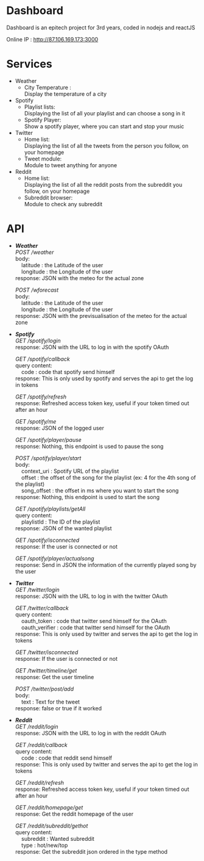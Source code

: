 # Dashboard
  
Dashboard is an epitech project for 3rd years, coded in nodejs and reactJS  
  
Online IP : http://87.106.169.173:3000  
  
# Services  
  
- Weather  
    - City Temperature :  
        Display the temperature of a city  
- Spotify  
    - Playlist lists:  
        Displaying the list of all your playlist and can choose a song in it  
    - Spotify Player:  
        Show a spotify player, where you can start and stop your music  
- Twitter  
    - Home list:  
        Displaying the list of all the tweets from the person you follow, on your homepage  
    - Tweet module:  
        Module to tweet anything for anyone  
- Reddit  
    - Home list:  
        Displaying the list of all the reddit posts from the subreddit you follow, on your homepage  
    - Subreddit browser:  
        Module to check any subreddit  

# API  

- ***Weather***  
    *POST /weather*  
    body:  
&nbsp;&nbsp;&nbsp;&nbsp;latitude : the Latitude of the user  
&nbsp;&nbsp;&nbsp;&nbsp;longitude : the Longitude of the user  
    response: JSON with the meteo for the actual zone  

    *POST /wforecast*  
    body:  
&nbsp;&nbsp;&nbsp;&nbsp;latitude : the Latitude of the user  
&nbsp;&nbsp;&nbsp;&nbsp;longitude : the Longitude of the user  
    response: JSON with the previsualisation of the meteo for the actual zone  
    
- ***Spotify***  
    *GET /spotify/login*  
    response: JSON with the URL to log in with the spotify OAuth  

    *GET /spotify/callback*  
    query content:  
&nbsp;&nbsp;&nbsp;&nbsp;code : code that spotify send himself  
    response: This is only used by spotify and serves the api to get the log in tokens  
    
    *GET /spotify/refresh*  
    response: Refreshed access token key, useful if your token timed out after an hour  
    
    *GET /spotify/me*   
    response: JSON of the logged user   
     
    *GET /spotify/player/pause*   
    response: Nothing, this endpoint is used to pause the song   
     
    *POST /spotify/player/start*   
    body:   
&nbsp;&nbsp;&nbsp;&nbsp;context_uri : Spotify URL of the playlist   
&nbsp;&nbsp;&nbsp;&nbsp;offset : the offset of the song for the playlist (ex: 4 for the 4th song of the playlist)   
&nbsp;&nbsp;&nbsp;&nbsp;song_offset : the offset in ms where you want to start the song   
    response: Nothing, this endpoint is used to start the song   
      
    *GET /spotify/playlists/getAll*   
    query content:   
&nbsp;&nbsp;&nbsp;&nbsp;playlistId : The ID of the playlist   
    response: JSON of the wanted playlist   
     
    *GET /spotify/isconnected*   
    response: If the user is connected or not   
     
    *GET /spotify/player/actualsong*   
    response: Send in JSON the information of the currently played song by the user    
 
- ***Twitter***   
    *GET /twitter/login*   
    response: JSON with the URL to log in with the twitter OAuth   
 
    *GET /twitter/callback*   
    query content:   
&nbsp;&nbsp;&nbsp;&nbsp;oauth_token : code that twitter send himself for the OAuth   
&nbsp;&nbsp;&nbsp;&nbsp;oauth_verifier : code that twitter send himself for the OAuth   
    response: This is only used by twitter and serves the api to get the log in tokens   
    
    *GET /twitter/isconnected*   
    response: If the user is connected or not   
     
    *GET /twitter/timeline/get*   
    response: Get the user timeline   
      
    *POST /twitter/post/add*   
    body:   
&nbsp;&nbsp;&nbsp;&nbsp;text : Text for the tweet   
    response: false or true if it worked   
      
- ***Reddit***  
    *GET /reddit/login*   
    response: JSON with the URL to log in with the reddit OAuth  
  
    *GET /reddit/callback*  
    query content:  
&nbsp;&nbsp;&nbsp;&nbsp;code : code that reddit send himself  
    response: This is only used by twitter and serves the api to get the log in tokens  
      
    *GET /reddit/refresh*  
    response: Refreshed access token key, useful if your token timed out after an hour  
      
    *GET /reddit/homepage/get*  
    response: Get the reddit homepage of the user  
      
    *GET /reddit/subreddit/gethot*  
    query content:  
&nbsp;&nbsp;&nbsp;&nbsp;subreddit : Wanted subreddit  
&nbsp;&nbsp;&nbsp;&nbsp;type : hot/new/top  
    response: Get the subreddit json ordered in the type method  
